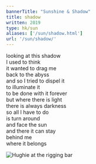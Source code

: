 ```yaml
---
bannerTitle: "Sunshine & Shadow" 
title: shadow 
written: 2019
type: hk/sun
aliases: ['/sun/shadow.html']
url: '/sun/shadow/'
---
```


looking at this shadow  
I used to think  
it wanted to drag me  
back to the abyss  
and so I tried to dispel it  
to illuminate it  
to be done with it forever  
but where there is light  
there is always darkness  
so all I have to do  
is turn around  
and face the sun  
and there it can stay  
behind me  
where it belongs

![Hughie at the rigging bar](/images/circus/hughierigging.jpg "the fateful rigging bar")

